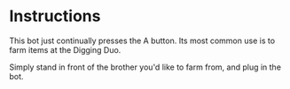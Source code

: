 # Instructions

This bot just continually presses the A button. Its most common use is to farm items at the Digging Duo.

Simply stand in front of the brother you'd like to farm from, and plug in the bot.
